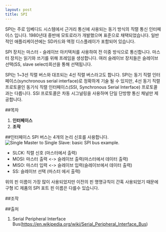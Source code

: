 ```yaml
---
layout: post
title: SPI
---
```


  SPI는 주로 임베디드 시스템에서 근거리 통신에 사용되는 동기 방식의 직렬 통신 인터페이스 입니다. 1980년대 중반에 모토로라가 개발했으며 표준으로 채택되었습니다. 일반적인 애플리케이션에는 SD카드와 액정 디스플레이가 포함되어 있습니다. 

  SPI 장치는 마스터 - 슬레이브 아키텍처를 사용하여 전 이중 방식으로 통신합니다. 마스터 장치는 읽기와 쓰기를 위해 프레임을 생성합니다. 여러 슬레이브 장치들은 슬레이브 선택(SS, slave select)회선을 통해 선택됩니다.

  SPI는 1~3선 직렬 버스와 대조되는 4선 직렬 버스라고도 합니다. SPI는 동기 직렬 인터페이스(synchronous serial interface)로 정확하게 기술 될 수 있지만, 4선 동기 직렬 프로토콜인 동기식 직렬 인터페이스(SSI, Synchronous Serial Interface) 프로토콜과는 다릅니다. SSI 프로토콜은 차동 시그널링을 사용하며 단일 단방향 통신 채널만 제공합니다.

 ##목차
  1. __인터페이스__  
  2. __조작__


 ##인터페이스
  SPI 버스는 4개의 논리 신호를 사용합니다. ![Single Master to Single Slave: basic SPI bus example.](https://upload.wikimedia.org/wikipedia/commons/thumb/e/ed/SPI_single_slave.svg/350px-SPI_single_slave.svg.png)
  
  - SLCK: 직렬 신호 (마스터에서 출력)
  - MOSI: 마스터 출력 &lt;-&gt; 슬레이브 출력(마스터에서 데이터 출력)
  - MISO: 마스터 입력 &lt;-&gt; 슬레이브 입력(슬레이브에서 데이터 출력)
  - SS: 슬레이브 선택 (마스터 에서 출력)

  위의 핀 이름이 가장 많이 사용되었지만 이전의 핀 명명규칙이 간혹 사용되었기 때문에 구형 IC 제품의 SPI 포트 핀 이름은 다를수 있습니다.

 ##조작
    
 ##출처
  1. Serial Peripheral Interface Bus(<https://en.wikipedia.org/wiki/Serial_Peripheral_Interface_Bus>)

